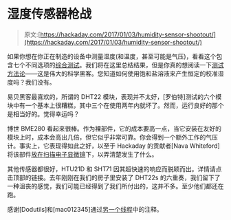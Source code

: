 # 湿度传感器枪战

> 原文:[https://hackaday.com/2017/01/03/humidity-sensor-shootout/](https://hackaday.com/2017/01/03/humidity-sensor-shootout/)

如果你想在你正在制造的设备中测量湿度(和温度，甚至可能是气压)，看看这个包含七个不同选项的[综合测试](http://www.kandrsmith.org/RJS/Misc/Hygrometers/calib_many.html)。我们将在这里总结结果，但是你真的想阅读一下[测试方法论](http://www.kandrsmith.org/RJS/Misc/Hygrometers/calib_dht22.html)——这是伟大的科学黑客。您知道如何使用饱和盐溶液来产生恒定的校准湿度吗？我们没有。

易贝黑客最喜欢的，所谓的 DHT22 模块，表现并不太好，[罗伯特]测试的六个模块中有一个基本上很糟糕，其中三个在使用两年内就坏了。然而，运行良好的那个是相当好的。觉得幸运吗？

博世 BME280 看起来很棒。作为裸部件，它的成本要高一点，当它安装在友好的模块上时，成本会高出几倍，但它似乎非常可靠。你会得到一个额外工作的气压计。事实上，它表现得如此之好，以至于 Hackaday 的贡献者[Nava Whiteford]将该部件[放在扫描电子显微镜](http://41j.com/blog/2016/10/throwing-the-bme280-combined-pressurehumidity-sensor-in-a-sem/)下，以弄清楚发生了什么。

其他传感器都很好，HTU21D 和 SHT71 因其超快速的响应而脱颖而出。详情请点击顶部的链接。去年刚刚在我们的房子里安装了 DHT22s 的六重奏，我们留下了一种沮丧的感觉，我们可能已经得到了我们所付出的，这并不多。至少他们都还在跑。

感谢[Dodutils]和[mac012345]通过[另一个线程](http://hackaday.com/2017/01/01/sst-is-a-very-tidy-esp8266-smart-thermostat)中的注释。